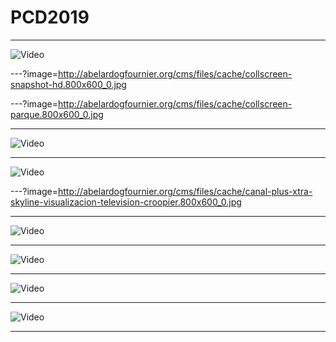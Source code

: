 # PCD2019

---

![Video](https://player.vimeo.com/video/60731302#t=310s)

---?image=http://abelardogfournier.org/cms/files/cache/collscreen-snapshot-hd.800x600_0.jpg

---?image=http://abelardogfournier.org/cms/files/cache/collscreen-parque.800x600_0.jpg

---

![Video](https://player.vimeo.com/video/36047734)

---

![Video](https://www.youtube.com/embed/C9pwBZHVDyI)

---?image=http://abelardogfournier.org/cms/files/cache/canal-plus-xtra-skyline-visualizacion-television-croopier.800x600_0.jpg


---

![Video](https://player.vimeo.com/video/22788075)

---

![Video](https://player.vimeo.com/video/17116276)

---

![Video](https://player.vimeo.com/video/17113324)

---

![Video](https://player.vimeo.com/video/17115401)

---
